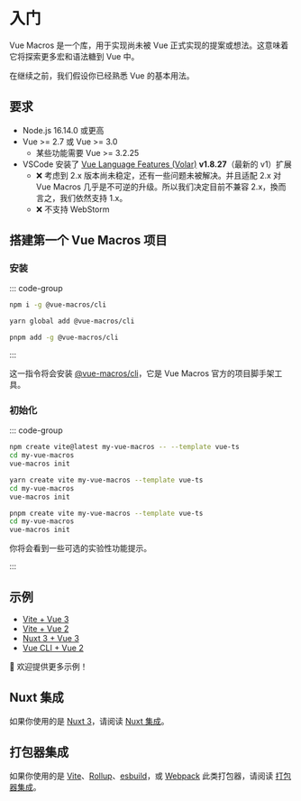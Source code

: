 # 入门

Vue Macros 是一个库，用于实现尚未被 Vue 正式实现的提案或想法。这意味着它将探索更多宏和语法糖到 Vue 中。

在继续之前，我们假设你已经熟悉 Vue 的基本用法。

## 要求

- Node.js 16.14.0 或更高
- Vue >= 2.7 或 Vue >= 3.0
  - 某些功能需要 Vue >= 3.2.25
- VSCode 安装了 [Vue Language Features (Volar)](https://marketplace.visualstudio.com/items?itemName=Vue.volar) **v1.8.27**（最新的 v1）扩展
  - ❌ 考虑到 2.x 版本尚未稳定，还有一些问题未被解决。并且适配 2.x 对 Vue Macros 几乎是不可逆的升级。所以我们决定目前不兼容 2.x，換而言之，我们依然支持 1.x。
  - ❌ 不支持 WebStorm

## 搭建第一个 Vue Macros 项目

### 安装

::: code-group

```bash [npm]
npm i -g @vue-macros/cli
```

```bash [yarn]
yarn global add @vue-macros/cli
```

```bash [pnpm]
pnpm add -g @vue-macros/cli
```

:::

这一指令将会安装 [@vue-macros/cli](https://github.com/vue-macros/vue-macros-cli)，它是 Vue Macros 官方的项目脚手架工具。

### 初始化

::: code-group

```bash [npm]
npm create vite@latest my-vue-macros -- --template vue-ts
cd my-vue-macros
vue-macros init
```

```bash [yarn]
yarn create vite my-vue-macros --template vue-ts
cd my-vue-macros
vue-macros init
```

```bash [pnpm]
pnpm create vite my-vue-macros --template vue-ts
cd my-vue-macros
vue-macros init
```

你将会看到一些可选的实验性功能提示。

:::

## 示例

- [Vite + Vue 3](https://github.com/vue-macros/vue-macros/tree/main/playground/vue3)
- [Vite + Vue 2](https://github.com/vue-macros/vue-macros/tree/main/playground/vue2)
- [Nuxt 3 + Vue 3](https://github.com/vue-macros/nuxt)
- [Vue CLI + Vue 2](https://github.com/vue-macros/vue2-vue-cli)

🌟 欢迎提供更多示例！

## Nuxt 集成

如果你使用的是 [Nuxt 3](https://nuxt.com/)，请阅读 [Nuxt 集成](./nuxt-integration.md)。

## 打包器集成

如果你使用的是 [Vite](https://vitejs.dev/)、[Rollup](https://rollupjs.org/)、[esbuild](https://esbuild.github.io/)，或 [Webpack](https://webpack.js.org/) 此类打包器，请阅读 [打包器集成](./bundler-integration.md)。
